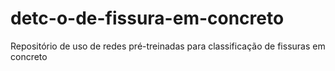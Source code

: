 # detc-o-de-fissura-em-concreto
Repositório de uso de redes pré-treinadas para classificação de fissuras em concreto
